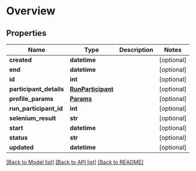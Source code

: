 # Overview

## Properties
Name | Type | Description | Notes
------------ | ------------- | ------------- | -------------
**created** | **datetime** |  | [optional] 
**end** | **datetime** |  | [optional] 
**id** | **int** |  | [optional] 
**participant_details** | [**RunParticipant**](RunParticipant.md) |  | [optional] 
**profile_params** | [**Params**](Params.md) |  | [optional] 
**run_participant_id** | **int** |  | [optional] 
**selenium_result** | **str** |  | [optional] 
**start** | **datetime** |  | [optional] 
**status** | **str** |  | [optional] 
**updated** | **datetime** |  | [optional] 

[[Back to Model list]](../README.md#documentation-for-models) [[Back to API list]](../README.md#documentation-for-api-endpoints) [[Back to README]](../README.md)

